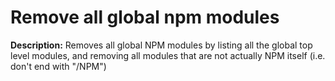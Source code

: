 # Remove all global npm modules

**Description:** Removes all global NPM modules by listing all the global top level modules, and removing all modules that are not actually NPM itself (i.e. don't end with "/NPM")

